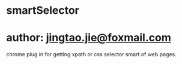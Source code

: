 # smartSelector

# author: jingtao.jie@foxmail.com

chrome plug in for getting xpath or css selector smart of web pages.

